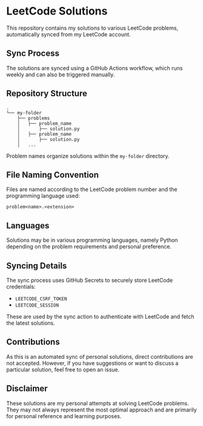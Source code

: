 # LeetCode Solutions

This repository contains my solutions to various LeetCode problems, automatically synced from my LeetCode account.

## Sync Process

The solutions are synced using a GitHub Actions workflow, which runs weekly and can also be triggered manually.

## Repository Structure

```
.
└── my-folder
    ├── problems
    │   ├── problem_name
    │       ├── solution.py
    │   ├── problem_name
    │       ├── solution.py
    │   ...
```

Problem names organize solutions within the `my-folder` directory.

## File Naming Convention

Files are named according to the LeetCode problem number and the programming language used:

`problem<name>.<extension>`

## Languages

Solutions may be in various programming languages, namely Python depending on the problem requirements and personal preference.

## Syncing Details

The sync process uses GitHub Secrets to securely store LeetCode credentials:
- `LEETCODE_CSRF_TOKEN`
- `LEETCODE_SESSION`

These are used by the sync action to authenticate with LeetCode and fetch the latest solutions.

## Contributions

As this is an automated sync of personal solutions, direct contributions are not accepted. However, if you have suggestions or want to discuss a particular solution, feel free to open an issue.

## Disclaimer

These solutions are my personal attempts at solving LeetCode problems. They may not always represent the most optimal approach and are primarily for personal reference and learning purposes.
